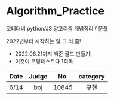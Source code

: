 # Algorithm_Practice
코테대비 python/JS 알고리즘 개념정리 / 문풀

2022년부터 시작하는 알.고.리.즘!


- 2022.06.21까지 백준 골드 만들기!
- 이것이 코딩테스트다 1회독

| Date |   Judge   | No. | category |  
| :---: | :-----: | :------: | :------: |
| 6/14 | boj | 10845 | 구현|
